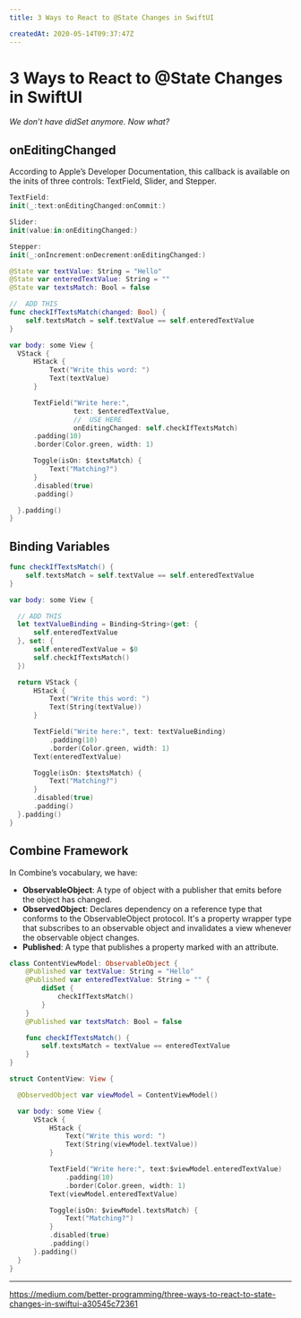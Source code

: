 ```yaml
---
title: 3 Ways to React to @State Changes in SwiftUI

createdAt: 2020-05-14T09:37:47Z
---
```


# 3 Ways to React to @State Changes in SwiftUI

*We don’t have didSet anymore. Now what?*

## onEditingChanged

According to Apple’s Developer Documentation, this callback is available on the inits of three controls: TextField, Slider, and Stepper.

```swift
TextField:
init(_:text:onEditingChanged:onCommit:)

Slider:
init(value:in:onEditingChanged:)

Stepper:
init(_:onIncrement:onDecrement:onEditingChanged:)
```

```swift
@State var textValue: String = "Hello"
@State var enteredTextValue: String = ""
@State var textsMatch: Bool = false    

//  ADD THIS
func checkIfTextsMatch(changed: Bool) {
    self.textsMatch = self.textValue == self.enteredTextValue
}

var body: some View {
  VStack {
      HStack {
          Text("Write this word: ")
          Text(textValue)
      }

      TextField("Write here:", 
                text: $enteredTextValue,
                //  USE HERE
                onEditingChanged: self.checkIfTextsMatch)
      .padding(10)
      .border(Color.green, width: 1)

      Toggle(isOn: $textsMatch) {
          Text("Matching?")
      }
      .disabled(true)
      .padding()

  }.padding()
}
```

## Binding Variables

```swift
func checkIfTextsMatch() {
    self.textsMatch = self.textValue == self.enteredTextValue
}

var body: some View {

  // ADD THIS
  let textValueBinding = Binding<String>(get: {
      self.enteredTextValue
  }, set: {
      self.enteredTextValue = $0
      self.checkIfTextsMatch()
  })

  return VStack {
      HStack {
          Text("Write this word: ")
          Text(String(textValue))
      }

      TextField("Write here:", text: textValueBinding)
          .padding(10)
          .border(Color.green, width: 1)
      Text(enteredTextValue)

      Toggle(isOn: $textsMatch) {
          Text("Matching?")
      }
      .disabled(true)
      .padding()
  }.padding()
}
```

## Combine Framework

In Combine’s vocabulary, we have:
- **ObservableObject**: A type of object with a publisher that emits before the object has changed.
- **ObservedObject**: Declares dependency on a reference type that conforms to the ObservableObject protocol. It's a property wrapper type that subscribes to an observable object and invalidates a view whenever the observable object changes.
- **Published**: A type that publishes a property marked with an attribute.

```swift
class ContentViewModel: ObservableObject {
    @Published var textValue: String = "Hello"
    @Published var enteredTextValue: String = "" {
        didSet {
            checkIfTextsMatch()
        }
    }
    @Published var textsMatch: Bool = false

    func checkIfTextsMatch() {
        self.textsMatch = textValue == enteredTextValue
    }
}
```

```swift
struct ContentView: View {

  @ObservedObject var viewModel = ContentViewModel()

  var body: some View {
      VStack {
          HStack {
              Text("Write this word: ")
              Text(String(viewModel.textValue))
          }

          TextField("Write here:", text:$viewModel.enteredTextValue)
              .padding(10)
              .border(Color.green, width: 1)
          Text(viewModel.enteredTextValue)

          Toggle(isOn: $viewModel.textsMatch) {
              Text("Matching?")
          }
          .disabled(true)
          .padding()
      }.padding()
  }
}
```

---

https://medium.com/better-programming/three-ways-to-react-to-state-changes-in-swiftui-a30545c72361